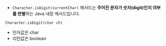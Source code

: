 
- `Character.isDigit(currentChar)` 메서드는 **주어진 문자가 숫자(digit)인지 여부를 판별**하는 Java 내장 메서드입니다.

```
Character.isDigit(char ch)
```

- 인자값은 char
- 리턴값은 boolean 
